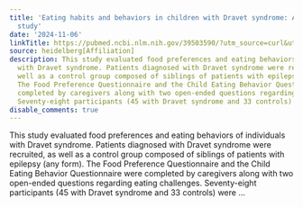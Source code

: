 ```yaml
---
title: 'Eating habits and behaviors in children with Dravet syndrome: A case-control
  study'
date: '2024-11-06'
linkTitle: https://pubmed.ncbi.nlm.nih.gov/39503590/?utm_source=curl&utm_medium=rss&utm_campaign=pubmed-2&utm_content=1FakS-2QOkCT8HsMOQP1bCRQ4YzyumYOmxmF0moLsQ3dFB1E9V&fc=20220326224207&ff=20241106184430&v=2.18.0.post9+e462414
source: heidelberg[Affiliation]
description: This study evaluated food preferences and eating behaviors of individuals
  with Dravet syndrome. Patients diagnosed with Dravet syndrome were recruited, as
  well as a control group composed of siblings of patients with epilepsy (any form).
  The Food Preference Questionnaire and the Child Eating Behavior Questionnaire were
  completed by caregivers along with two open-ended questions regarding eating challenges.
  Seventy-eight participants (45 with Dravet syndrome and 33 controls) were ...
disable_comments: true
---
```

This study evaluated food preferences and eating behaviors of individuals with Dravet syndrome. Patients diagnosed with Dravet syndrome were recruited, as well as a control group composed of siblings of patients with epilepsy (any form). The Food Preference Questionnaire and the Child Eating Behavior Questionnaire were completed by caregivers along with two open-ended questions regarding eating challenges. Seventy-eight participants (45 with Dravet syndrome and 33 controls) were ...